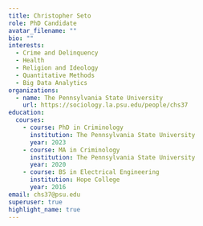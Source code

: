 ```yaml
---
title: Christopher Seto
role: PhD Candidate
avatar_filename: ""
bio: ""
interests:
  - Crime and Delinquency
  - Health
  - Religion and Ideology
  - Quantitative Methods
  - Big Data Analytics
organizations:
  - name: The Pennsylvania State University
    url: https://sociology.la.psu.edu/people/chs37
education:
  courses:
    - course: PhD in Criminology
      institution: The Pennsylvania State University
      year: 2023
    - course: MA in Criminology
      institution: The Pennsylvania State University
      year: 2020
    - course: BS in Electrical Engineering
      institution: Hope College
      year: 2016
email: chs37@psu.edu
superuser: true
highlight_name: true
---
```

